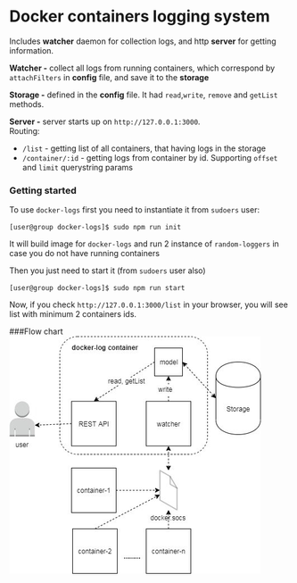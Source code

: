 # Docker containers logging system
Includes **watcher** daemon for collection logs, and http **server** for getting information.<br/>

**Watcher -**
collect all logs from running containers, which correspond by `attachFilters` in **config** file, and save it to the **storage** <br/>

**Storage -**
 defined in the **config** file. It had `read`,`write`, `remove` and `getList` methods.
 
**Server -**
  server starts up on `http://127.0.0.1:3000`.<br/>
    Routing:
  * `/list` - getting list of all containers, that having logs in the storage
  * `/container/:id` - getting logs from container by id. Supporting `offset` and `limit` querystring params 


### Getting started
To use `docker-logs` first you need to instantiate it from `sudoers` user:
```console
[user@group docker-logs]$ sudo npm run init 
```
It will build image for `docker-logs` and run 2 instance of `random-loggers` in case you do not have running containers<br/>

Then you just need to start it (from `sudoers` user also)
```console
[user@group docker-logs]$ sudo npm run start 
``` 
Now, if you check `http://127.0.0.1:3000/list` in your browser, you will see list with minimum 2 containers ids.

###Flow chart
![alt text](https://raw.githubusercontent.com/radiosource/docker-logs/master/flow-chart.jpeg)
